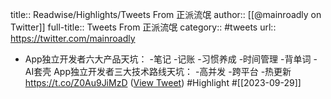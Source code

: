 title:: Readwise/Highlights/Tweets From 正派流氓
author:: [[@mainroadly on Twitter]]
full-title:: Tweets From 正派流氓
category:: #tweets
url:: https://twitter.com/mainroadly

- App独立开发者六大产品天坑：
  -笔记
  -记账
  -习惯养成
  -时间管理
  -背单词
  -AI套壳
  App独立开发者三大技术路线天坑：
  -高并发
  -跨平台
  -热更新 https://t.co/Z0Au9JiMzD ([View Tweet](https://twitter.com/mainroadly/status/1707522039635226810)) #Highlight #[[2023-09-29]]